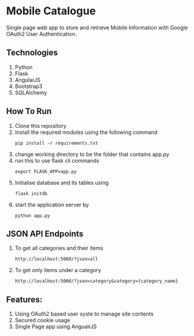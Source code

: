 Mobile Catalogue
================
Single page web app to store and retrieve Mobile Information with Google OAuth2 User Authentication.

Technologies
------------
1.  Python
2.  Flask
5.  AngularJS
6.  Bootstrap3
3.  SQLAlchemy

How To Run
----------
1. Clone this repository
2. Install the required modules using the following command
    ```````````````````````````````
    pip install -r requirements.txt
    ```````````````````````````````
3. change working directory to be the folder that contains app.py
4. run this to use flask cli commands
    ```````````````````````
    export FLASK_APP=app.py
    ```````````````````````
5. Initialise database and its tables using
    `````````````
    flask initdb
    `````````````
6. start the application server by
    `````````````
    python app.py
    `````````````

JSON API Endpoints
------------------
1.  To get all categories and their items
    ```````````````````````````````
    http://localhost:5000/?json=all
    ```````````````````````````````
2.  To get only items under a category
    `````````````````````````````````````````````````````````````
    http://localhost:5000/?json=category&category={category_name}
    `````````````````````````````````````````````````````````````

Features:
--------
1.  Using OAuth2 based user syste to manage site contents
2.  Secured cookie usage
3.  Single Page app using AngualrJS